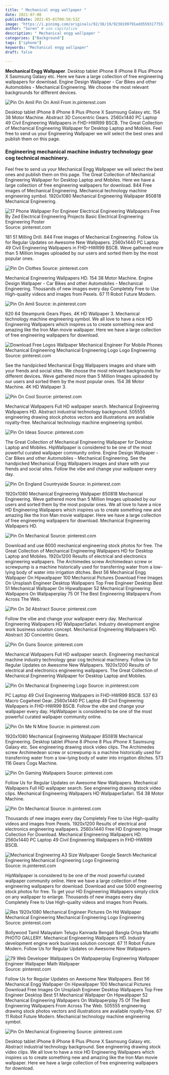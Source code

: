 ```yaml
---
title: " Mechanical engg wallpaper "
date: 2021-07-08
publishDate: 2021-05-01T00:50:53Z
image: "https://i.pinimg.com/originals/92/38/19/9238199791add5593177557266e670b0.png"
author: "Soren" # use capitalize
description: " Mechanical engg wallpaper "
categories: ["Background"]
tags: ["iphone"]
keywords: "Mechanical engg wallpaper"
draft: false

---
```



**Mechanical Engg Wallpaper**. Desktop tablet iPhone 8 iPhone 8 Plus iPhone X Sasmsung Galaxy etc. Here we have a large collection of free engineering wallpapers for download. Engine Design Wallpaper - Car Bikes and other Automobiles - Mechanical Engineering. We choose the most relevant backgrounds for different devices.

![Pin On Amil](https://i.pinimg.com/originals/c5/6e/e5/c56ee5d9c0e4d4dcf63c0ca77f774dfe.jpg "Pin On Amil")
Pin On Amil From in.pinterest.com


Desktop tablet iPhone 8 iPhone 8 Plus iPhone X Sasmsung Galaxy etc. 154 38 Motor Machine. Abstract 3D Concentric Gears. 2560x1440 PC Laptop 49 Civil Engineering Wallpapers in FHD-HWR99 BSCB. The Great Collection of Mechanical Engineering Wallpaper for Desktop Laptop and Mobiles. Feel free to send us your Engineering Wallpaper we will select the best ones and publish them on this page.

### Engineering mechanical machine industry technology gear cog technical machinery.

Feel free to send us your Mechanical Engg Wallpaper we will select the best ones and publish them on this page. The Great Collection of Mechanical Engineering Wallpaper for Desktop Laptop and Mobiles. Here we have a large collection of free engineering wallpapers for download. 844 Free images of Mechanical Engineering. Mechanical technology machine engineering symbol. 1920x1080 Mechanical Engineering Wallpaper 850818 Mechanical Engineering.


![17 Phone Wallpaper For Engineer Electrical Engineering Wallpapers Free By Zed Electrical Engineering Projects Basic Electrical Engineering Engineering Poster](https://i.pinimg.com/474x/7c/69/4d/7c694d8d6eba9a8054069c5c960b200b.jpg "17 Phone Wallpaper For Engineer Electrical Engineering Wallpapers Free By Zed Electrical Engineering Projects Basic Electrical Engineering Engineering Poster")
Source: pinterest.com

181 51 Milling Drill. 844 Free images of Mechanical Engineering. Follow Us for Regular Updates on Awesome New Wallpapers. 2560x1440 PC Laptop 49 Civil Engineering Wallpapers in FHD-HWR99 BSCB. Weve gathered more than 5 Million Images uploaded by our users and sorted them by the most popular ones.

![Pin On Clothes](https://i.pinimg.com/originals/b2/03/47/b2034791fc5ceceb84283acf1e5c708f.jpg "Pin On Clothes")
Source: pinterest.com

Mechanical Engineering Wallpapers HD. 154 38 Motor Machine. Engine Design Wallpaper - Car Bikes and other Automobiles - Mechanical Engineering. Thousands of new images every day Completely Free to Use High-quality videos and images from Pexels. 67 11 Robot Future Modern.

![Pin On Amil](https://i.pinimg.com/originals/c5/6e/e5/c56ee5d9c0e4d4dcf63c0ca77f774dfe.jpg "Pin On Amil")
Source: in.pinterest.com

620 64 Steampunk Gears Pipes. 4K HD Wallpaper 3. Mechanical technology machine engineering symbol. We all love to have a nice HD Engineering Wallpapers which inspires us to create something new and amazing like the Iron Man movie wallpaper. Here we have a large collection of free engineering wallpapers for download.

![Download Free Logos Wallpaper Mechanical Engineer For Mobile Phones Mechanical Engineering Mechanical Engineering Logo Logo Engineering](https://i.pinimg.com/474x/f6/f5/cc/f6f5cc7815cbc05213b3f266382d24a4.jpg "Download Free Logos Wallpaper Mechanical Engineer For Mobile Phones Mechanical Engineering Mechanical Engineering Logo Logo Engineering")
Source: pinterest.com

See the handpicked Mechanical Engg Wallpapers images and share with your frends and social sites. We choose the most relevant backgrounds for different devices. Weve gathered more than 5 Million Images uploaded by our users and sorted them by the most popular ones. 154 38 Motor Machine. 4K HD Wallpaper 3.

![Pin On Cool](https://i.pinimg.com/originals/d1/9d/01/d19d01aea91c4c4f36f0ac785d2b42c3.jpg "Pin On Cool")
Source: pinterest.com

Mechanical Wallpapers Full HD wallpaper search. Mechanical Engineering Wallpapers HD. Abstract industrial technology background. 505555 engineering drawing stock photos vectors and illustrations are available royalty-free. Mechanical technology machine engineering symbol.

![Pin On Ideas](https://i.pinimg.com/736x/59/ba/a8/59baa8696411288623983b225c619ac5--mechanical-art-mechanical-engineering.jpg "Pin On Ideas")
Source: pinterest.com

The Great Collection of Mechanical Engineering Wallpaper for Desktop Laptop and Mobiles. HipWallpaper is considered to be one of the most powerful curated wallpaper community online. Engine Design Wallpaper - Car Bikes and other Automobiles - Mechanical Engineering. See the handpicked Mechanical Engg Wallpapers images and share with your frends and social sites. Follow the vibe and change your wallpaper every day.

![Pin On England Countryside](https://i.pinimg.com/originals/ba/93/38/ba9338d1b2d869497e27bee86cef8f8d.jpg "Pin On England Countryside")
Source: in.pinterest.com

1920x1080 Mechanical Engineering Wallpaper 850818 Mechanical Engineering. Weve gathered more than 5 Million Images uploaded by our users and sorted them by the most popular ones. We all love to have a nice HD Engineering Wallpapers which inspires us to create something new and amazing like the Iron Man movie wallpaper. Here we have a large collection of free engineering wallpapers for download. Mechanical Engineering Wallpapers HD.

![Pin On Mechanical](https://i.pinimg.com/originals/53/29/26/53292643e2953831a92ac7d675c8487a.jpg "Pin On Mechanical")
Source: pinterest.com

Download and use 6000 mechanical engineering stock photos for free. The Great Collection of Mechanical Engineering Wallpapers HD for Desktop Laptop and Mobiles. 1920x1200 Results of electrical and electronics engineering wallpapers. The Archimedes screw Archimedean screw or screwpump is a machine historically used for transferring water from a low-lying body of water into irrigation ditches. Best 56 Mechanical Engg Wallpaper On Hipwallpaper 100 Mechanical Pictures Download Free Images On Unsplash Engineer Desktop Wallpapers Top Free Engineer Desktop Best 51 Mechanical Wallpaper On Hipwallpaper 52 Mechanical Engineering Wallpapers On Wallpaperplay 75 Of The Best Engineering Wallpapers From Across The Web.

![Pin On 3d Abstract](https://i.pinimg.com/564x/2e/0b/5a/2e0b5a3b20d1802b3effb977fb33ec35.jpg "Pin On 3d Abstract")
Source: pinterest.com

Follow the vibe and change your wallpaper every day. Mechanical Engineering Wallpapers HD WallpaperSafari. Industry development engine work business solution concept. Mechanical Engineering Wallpapers HD. Abstract 3D Concentric Gears.

![Pin On Guns](https://i.pinimg.com/474x/3f/f6/b6/3ff6b6976b83231108a3b11c44b887e2.jpg "Pin On Guns")
Source: pinterest.com

Mechanical Wallpapers Full HD wallpaper search. Engineering mechanical machine industry technology gear cog technical machinery. Follow Us for Regular Updates on Awesome New Wallpapers. 1920x1200 Results of electrical and electronics engineering wallpapers. The Great Collection of Mechanical Engineering Wallpaper for Desktop Laptop and Mobiles.

![Pin On Mechanical Engineering Logo](https://i.pinimg.com/originals/4e/35/db/4e35dbd58f793865197174e73bd7db86.jpg "Pin On Mechanical Engineering Logo")
Source: in.pinterest.com

PC Laptop 49 Civil Engineering Wallpapers in FHD-HWR99 BSCB. 537 63 Macro Cogwheel Gear. 2560x1440 PC Laptop 49 Civil Engineering Wallpapers in FHD-HWR99 BSCB. Follow the vibe and change your wallpaper every day. HipWallpaper is considered to be one of the most powerful curated wallpaper community online.

![Pin On Me N Mine](https://i.pinimg.com/originals/92/60/6d/92606d5ffdb8f61d6e746df572e8b9a8.jpg "Pin On Me N Mine")
Source: in.pinterest.com

1920x1080 Mechanical Engineering Wallpaper 850818 Mechanical Engineering. Desktop tablet iPhone 8 iPhone 8 Plus iPhone X Sasmsung Galaxy etc. See engineering drawing stock video clips. The Archimedes screw Archimedean screw or screwpump is a machine historically used for transferring water from a low-lying body of water into irrigation ditches. 573 116 Gears Cogs Machine.

![Pin On Gaming Wallpapers](https://i.pinimg.com/originals/59/f4/c6/59f4c6d38f333e48bed4a6e2ae23e789.jpg "Pin On Gaming Wallpapers")
Source: pinterest.com

Follow Us for Regular Updates on Awesome New Wallpapers. Mechanical Wallpapers Full HD wallpaper search. See engineering drawing stock video clips. Mechanical Engineering Wallpapers HD WallpaperSafari. 154 38 Motor Machine.

![Pin On Mechanical](https://i.pinimg.com/originals/a3/ed/79/a3ed79ae24bb269982c7b07431aecf51.jpg "Pin On Mechanical")
Source: in.pinterest.com

Thousands of new images every day Completely Free to Use High-quality videos and images from Pexels. 1920x1200 Results of electrical and electronics engineering wallpapers. 2560x1440 Free HD Engineering Image Collection For Download. Mechanical Engineering Wallpapers HD. 2560x1440 PC Laptop 49 Civil Engineering Wallpapers in FHD-HWR99 BSCB.

![Mechanical Engineering A3 Size Wallpaper Google Search Mechanical Engineering Mechanical Engineering Logo Engineering](https://i.pinimg.com/originals/06/5b/ea/065bea202d2b7263eb97a79f896e8044.jpg "Mechanical Engineering A3 Size Wallpaper Google Search Mechanical Engineering Mechanical Engineering Logo Engineering")
Source: in.pinterest.com

HipWallpaper is considered to be one of the most powerful curated wallpaper community online. Here we have a large collection of free engineering wallpapers for download. Download and use 5000 engineering stock photos for free. To get your HD Engineering Wallpapers simply click on any wallpaper to enlarge. Thousands of new images every day Completely Free to Use High-quality videos and images from Pexels.

![Res 1920x1080 Mechanical Engineer Pictures On Hd Wallpaper Mechanical Engineering Mechanical Engineering Logo Engineering](https://i.pinimg.com/originals/35/90/7a/35907aea726ca0cf3552b731d053f7b8.jpg "Res 1920x1080 Mechanical Engineer Pictures On Hd Wallpaper Mechanical Engineering Mechanical Engineering Logo Engineering")
Source: pinterest.com

Bollywood Tamil Malayalam Telugu Kannada Bengali Bangla Oriya Marathi PHOTO GALLERY. Mechanical Engineering Wallpapers HD. Industry development engine work business solution concept. 67 11 Robot Future Modern. Follow Us for Regular Updates on Awesome New Wallpapers.

![79 Web Developer Wallpapers On Wallpaperplay Engineering Wallpaper Engineer Wallpaper Math Wallpaper](https://i.pinimg.com/originals/85/44/c0/8544c0439ec723d7e959557ff3ab44a6.jpg "79 Web Developer Wallpapers On Wallpaperplay Engineering Wallpaper Engineer Wallpaper Math Wallpaper")
Source: pinterest.com

Follow Us for Regular Updates on Awesome New Wallpapers. Best 56 Mechanical Engg Wallpaper On Hipwallpaper 100 Mechanical Pictures Download Free Images On Unsplash Engineer Desktop Wallpapers Top Free Engineer Desktop Best 51 Mechanical Wallpaper On Hipwallpaper 52 Mechanical Engineering Wallpapers On Wallpaperplay 75 Of The Best Engineering Wallpapers From Across The Web. 505555 engineering drawing stock photos vectors and illustrations are available royalty-free. 67 11 Robot Future Modern. Mechanical technology machine engineering symbol.

![Pin On Mechanical Engineering](https://i.pinimg.com/originals/92/38/19/9238199791add5593177557266e670b0.png "Pin On Mechanical Engineering")
Source: pinterest.com

Desktop tablet iPhone 8 iPhone 8 Plus iPhone X Sasmsung Galaxy etc. Abstract industrial technology background. See engineering drawing stock video clips. We all love to have a nice HD Engineering Wallpapers which inspires us to create something new and amazing like the Iron Man movie wallpaper. Here we have a large collection of free engineering wallpapers for download.

